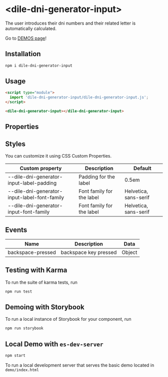# \<dile-dni-generator-input>

The user introduces their dni numbers and their related letter is automatically calculated.

Go to [DEMOS page](https://dile-dni-generator-input.polydile.com)!

## Installation
```bash
npm i dile-dni-generator-input
```

## Usage
```html
<script type="module">
  import 'dile-dni-generator-input/dile-dni-generator-input.js';
</script>

<dile-dni-generator-input></dile-dni-generator-input>
```

## Properties

## Styles

You can customize it using CSS Custom Properties.

Custom property | Description | Default
----------------|-------------|---------
--dile-dni-generator-input-label-padding | Padding for the label | 0.5em
--dile-dni-generator-input-label-font-family | Font family for the label | Helvetica, sans-serif
--dile-dni-generator-input-font-family | Font family for the label | Helvetica, sans-serif


## Events

| Name | Description | Data |
| -----| ----------- | ---- |
| backspace-pressed | backspace key pressed| Object |


## Testing with Karma
To run the suite of karma tests, run
```bash
npm run test
```
## Demoing with Storybook
To run a local instance of Storybook for your component, run
```bash
npm run storybook
```

## Local Demo with `es-dev-server`
```bash
npm start
```
To run a local development server that serves the basic demo located in `demo/index.html`
